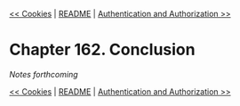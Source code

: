 [&lt;&lt; Cookies](ch161-cookies.md) | [README](README.md) | [Authentication and Authorization &gt;&gt;](ch163-authentication-and-authorization.md)

# Chapter 162. Conclusion

*Notes forthcoming*

[&lt;&lt; Cookies](ch161-cookies.md) | [README](README.md) | [Authentication and Authorization &gt;&gt;](ch163-authentication-and-authorization.md)